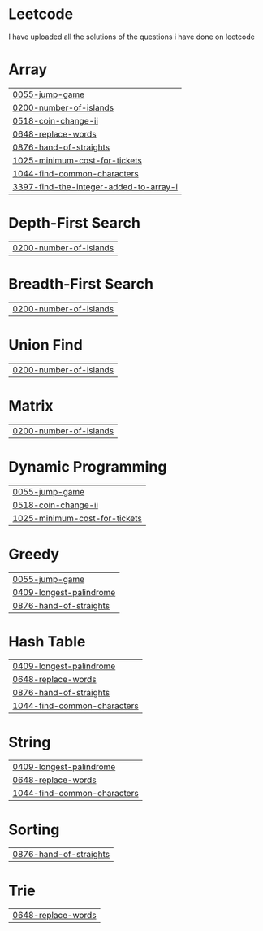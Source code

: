 # Leetcode
I have uploaded all the solutions of the questions i have done on leetcode


# Array
|  |
| ------- |
| [0055-jump-game](https://github.com/Ritik0824/Leetcode/tree/master/0055-jump-game) |
| [0200-number-of-islands](https://github.com/Ritik0824/Leetcode/tree/master/0200-number-of-islands) |
| [0518-coin-change-ii](https://github.com/Ritik0824/Leetcode/tree/master/0518-coin-change-ii) |
| [0648-replace-words](https://github.com/Ritik0824/Leetcode/tree/master/0648-replace-words) |
| [0876-hand-of-straights](https://github.com/Ritik0824/Leetcode/tree/master/0876-hand-of-straights) |
| [1025-minimum-cost-for-tickets](https://github.com/Ritik0824/Leetcode/tree/master/1025-minimum-cost-for-tickets) |
| [1044-find-common-characters](https://github.com/Ritik0824/Leetcode/tree/master/1044-find-common-characters) |
| [3397-find-the-integer-added-to-array-i](https://github.com/Ritik0824/Leetcode/tree/master/3397-find-the-integer-added-to-array-i) |
# Depth-First Search
|  |
| ------- |
| [0200-number-of-islands](https://github.com/Ritik0824/Leetcode/tree/master/0200-number-of-islands) |
# Breadth-First Search
|  |
| ------- |
| [0200-number-of-islands](https://github.com/Ritik0824/Leetcode/tree/master/0200-number-of-islands) |
# Union Find
|  |
| ------- |
| [0200-number-of-islands](https://github.com/Ritik0824/Leetcode/tree/master/0200-number-of-islands) |
# Matrix
|  |
| ------- |
| [0200-number-of-islands](https://github.com/Ritik0824/Leetcode/tree/master/0200-number-of-islands) |
# Dynamic Programming
|  |
| ------- |
| [0055-jump-game](https://github.com/Ritik0824/Leetcode/tree/master/0055-jump-game) |
| [0518-coin-change-ii](https://github.com/Ritik0824/Leetcode/tree/master/0518-coin-change-ii) |
| [1025-minimum-cost-for-tickets](https://github.com/Ritik0824/Leetcode/tree/master/1025-minimum-cost-for-tickets) |
# Greedy
|  |
| ------- |
| [0055-jump-game](https://github.com/Ritik0824/Leetcode/tree/master/0055-jump-game) |
| [0409-longest-palindrome](https://github.com/Ritik0824/Leetcode/tree/master/0409-longest-palindrome) |
| [0876-hand-of-straights](https://github.com/Ritik0824/Leetcode/tree/master/0876-hand-of-straights) |
# Hash Table
|  |
| ------- |
| [0409-longest-palindrome](https://github.com/Ritik0824/Leetcode/tree/master/0409-longest-palindrome) |
| [0648-replace-words](https://github.com/Ritik0824/Leetcode/tree/master/0648-replace-words) |
| [0876-hand-of-straights](https://github.com/Ritik0824/Leetcode/tree/master/0876-hand-of-straights) |
| [1044-find-common-characters](https://github.com/Ritik0824/Leetcode/tree/master/1044-find-common-characters) |
# String
|  |
| ------- |
| [0409-longest-palindrome](https://github.com/Ritik0824/Leetcode/tree/master/0409-longest-palindrome) |
| [0648-replace-words](https://github.com/Ritik0824/Leetcode/tree/master/0648-replace-words) |
| [1044-find-common-characters](https://github.com/Ritik0824/Leetcode/tree/master/1044-find-common-characters) |
# Sorting
|  |
| ------- |
| [0876-hand-of-straights](https://github.com/Ritik0824/Leetcode/tree/master/0876-hand-of-straights) |
# Trie
|  |
| ------- |
| [0648-replace-words](https://github.com/Ritik0824/Leetcode/tree/master/0648-replace-words) |
